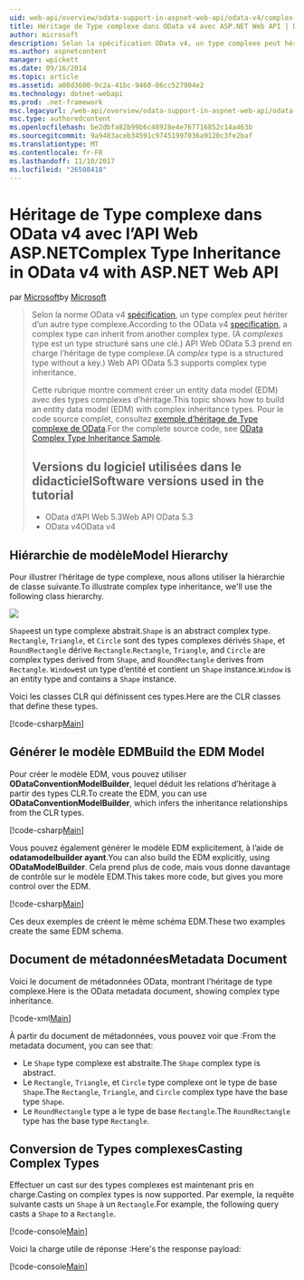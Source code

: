 ```yaml
---
uid: web-api/overview/odata-support-in-aspnet-web-api/odata-v4/complex-type-inheritance-in-odata-v4
title: Héritage de Type complexe dans OData v4 avec ASP.NET Web API | Documents Microsoft
author: microsoft
description: Selon la spécification OData v4, un type complexe peut hériter d’un autre type complex. (Un type complexe est un type structuré sans une clé.) API Web...
ms.author: aspnetcontent
manager: wpickett
ms.date: 09/16/2014
ms.topic: article
ms.assetid: a00d3600-9c2a-41bc-9460-06cc527904e2
ms.technology: dotnet-webapi
ms.prod: .net-framework
msc.legacyurl: /web-api/overview/odata-support-in-aspnet-web-api/odata-v4/complex-type-inheritance-in-odata-v4
msc.type: authoredcontent
ms.openlocfilehash: be2dbfa82b99b6c48928e4e767716852c14a463b
ms.sourcegitcommit: 9a9483aceb34591c97451997036a9120c3fe2baf
ms.translationtype: MT
ms.contentlocale: fr-FR
ms.lasthandoff: 11/10/2017
ms.locfileid: "26508418"
---
```

<a name="complex-type-inheritance-in-odata-v4-with-aspnet-web-api"></a><span data-ttu-id="50f04-104">Héritage de Type complexe dans OData v4 avec l’API Web ASP.NET</span><span class="sxs-lookup"><span data-stu-id="50f04-104">Complex Type Inheritance in OData v4 with ASP.NET Web API</span></span>
====================
<span data-ttu-id="50f04-105">par [Microsoft](https://github.com/microsoft)</span><span class="sxs-lookup"><span data-stu-id="50f04-105">by [Microsoft](https://github.com/microsoft)</span></span>

> <span data-ttu-id="50f04-106">Selon la norme OData v4 [spécification](http://www.odata.org/documentation/odata-version-4-0/), un type complex peut hériter d’un autre type complexe.</span><span class="sxs-lookup"><span data-stu-id="50f04-106">According to the OData v4 [specification](http://www.odata.org/documentation/odata-version-4-0/), a complex type can inherit from another complex type.</span></span> <span data-ttu-id="50f04-107">(A *complexes* type est un type structuré sans une clé.) API Web OData 5.3 prend en charge l’héritage de type complexe.</span><span class="sxs-lookup"><span data-stu-id="50f04-107">(A *complex* type is a structured type without a key.) Web API OData 5.3 supports complex type inheritance.</span></span>
> 
> <span data-ttu-id="50f04-108">Cette rubrique montre comment créer un entity data model (EDM) avec des types complexes d’héritage.</span><span class="sxs-lookup"><span data-stu-id="50f04-108">This topic shows how to build an entity data model (EDM) with complex inheritance types.</span></span> <span data-ttu-id="50f04-109">Pour le code source complet, consultez [exemple d’héritage de Type complexe de OData](http://aspnet.codeplex.com/sourcecontrol/latest#Samples/WebApi/OData/v4/ODataComplexTypeInheritanceSample/ReadMe.txt).</span><span class="sxs-lookup"><span data-stu-id="50f04-109">For the complete source code, see [OData Complex Type Inheritance Sample](http://aspnet.codeplex.com/sourcecontrol/latest#Samples/WebApi/OData/v4/ODataComplexTypeInheritanceSample/ReadMe.txt).</span></span>
> 
> ## <a name="software-versions-used-in-the-tutorial"></a><span data-ttu-id="50f04-110">Versions du logiciel utilisées dans le didacticiel</span><span class="sxs-lookup"><span data-stu-id="50f04-110">Software versions used in the tutorial</span></span>
> 
> 
> - <span data-ttu-id="50f04-111">OData d’API Web 5.3</span><span class="sxs-lookup"><span data-stu-id="50f04-111">Web API OData 5.3</span></span>
> - <span data-ttu-id="50f04-112">OData v4</span><span class="sxs-lookup"><span data-stu-id="50f04-112">OData v4</span></span>


## <a name="model-hierarchy"></a><span data-ttu-id="50f04-113">Hiérarchie de modèle</span><span class="sxs-lookup"><span data-stu-id="50f04-113">Model Hierarchy</span></span>

<span data-ttu-id="50f04-114">Pour illustrer l’héritage de type complexe, nous allons utiliser la hiérarchie de classe suivante.</span><span class="sxs-lookup"><span data-stu-id="50f04-114">To illustrate complex type inheritance, we'll use the following class hierarchy.</span></span>

![](complex-type-inheritance-in-odata-v4/_static/image1.png)

<span data-ttu-id="50f04-115">`Shape`est un type complexe abstrait.</span><span class="sxs-lookup"><span data-stu-id="50f04-115">`Shape` is an abstract complex type.</span></span> <span data-ttu-id="50f04-116">`Rectangle`, `Triangle`, et `Circle` sont des types complexes dérivés `Shape`, et `RoundRectangle` dérive `Rectangle`.</span><span class="sxs-lookup"><span data-stu-id="50f04-116">`Rectangle`, `Triangle`, and `Circle` are complex types derived from `Shape`, and `RoundRectangle` derives from `Rectangle`.</span></span> <span data-ttu-id="50f04-117">`Window`est un type d’entité et contient un `Shape` instance.</span><span class="sxs-lookup"><span data-stu-id="50f04-117">`Window` is an entity type and contains a `Shape` instance.</span></span>

<span data-ttu-id="50f04-118">Voici les classes CLR qui définissent ces types.</span><span class="sxs-lookup"><span data-stu-id="50f04-118">Here are the CLR classes that define these types.</span></span>

[!code-csharp[Main](complex-type-inheritance-in-odata-v4/samples/sample1.cs)]

## <a name="build-the-edm-model"></a><span data-ttu-id="50f04-119">Générer le modèle EDM</span><span class="sxs-lookup"><span data-stu-id="50f04-119">Build the EDM Model</span></span>

<span data-ttu-id="50f04-120">Pour créer le modèle EDM, vous pouvez utiliser **ODataConventionModelBuilder**, lequel déduit les relations d’héritage à partir des types CLR.</span><span class="sxs-lookup"><span data-stu-id="50f04-120">To create the EDM, you can use **ODataConventionModelBuilder**, which infers the inheritance relationships from the CLR types.</span></span>

[!code-csharp[Main](complex-type-inheritance-in-odata-v4/samples/sample2.cs)]

<span data-ttu-id="50f04-121">Vous pouvez également générer le modèle EDM explicitement, à l’aide de **odatamodelbuilder ayant**.</span><span class="sxs-lookup"><span data-stu-id="50f04-121">You can also build the EDM explicitly, using **ODataModelBuilder**.</span></span> <span data-ttu-id="50f04-122">Cela prend plus de code, mais vous donne davantage de contrôle sur le modèle EDM.</span><span class="sxs-lookup"><span data-stu-id="50f04-122">This takes more code, but gives you more control over the EDM.</span></span>

[!code-csharp[Main](complex-type-inheritance-in-odata-v4/samples/sample3.cs)]

<span data-ttu-id="50f04-123">Ces deux exemples de créent le même schéma EDM.</span><span class="sxs-lookup"><span data-stu-id="50f04-123">These two examples create the same EDM schema.</span></span>

## <a name="metadata-document"></a><span data-ttu-id="50f04-124">Document de métadonnées</span><span class="sxs-lookup"><span data-stu-id="50f04-124">Metadata Document</span></span>

<span data-ttu-id="50f04-125">Voici le document de métadonnées OData, montrant l’héritage de type complexe.</span><span class="sxs-lookup"><span data-stu-id="50f04-125">Here is the OData metadata document, showing complex type inheritance.</span></span>

[!code-xml[Main](complex-type-inheritance-in-odata-v4/samples/sample4.xml?highlight=13,17,25,30)]

<span data-ttu-id="50f04-126">À partir du document de métadonnées, vous pouvez voir que :</span><span class="sxs-lookup"><span data-stu-id="50f04-126">From the metadata document, you can see that:</span></span>

- <span data-ttu-id="50f04-127">Le `Shape` type complexe est abstraite.</span><span class="sxs-lookup"><span data-stu-id="50f04-127">The `Shape` complex type is abstract.</span></span>
- <span data-ttu-id="50f04-128">Le `Rectangle`, `Triangle`, et `Circle` type complexe ont le type de base `Shape`.</span><span class="sxs-lookup"><span data-stu-id="50f04-128">The `Rectangle`, `Triangle`, and `Circle` complex type have the base type `Shape`.</span></span>
- <span data-ttu-id="50f04-129">Le `RoundRectangle` type a le type de base `Rectangle`.</span><span class="sxs-lookup"><span data-stu-id="50f04-129">The `RoundRectangle` type has the base type `Rectangle`.</span></span>

## <a name="casting-complex-types"></a><span data-ttu-id="50f04-130">Conversion de Types complexes</span><span class="sxs-lookup"><span data-stu-id="50f04-130">Casting Complex Types</span></span>

<span data-ttu-id="50f04-131">Effectuer un cast sur des types complexes est maintenant pris en charge.</span><span class="sxs-lookup"><span data-stu-id="50f04-131">Casting on complex types is now supported.</span></span> <span data-ttu-id="50f04-132">Par exemple, la requête suivante casts un `Shape` à un `Rectangle`.</span><span class="sxs-lookup"><span data-stu-id="50f04-132">For example, the following query casts a `Shape` to a `Rectangle`.</span></span>

[!code-console[Main](complex-type-inheritance-in-odata-v4/samples/sample5.cmd)]

<span data-ttu-id="50f04-133">Voici la charge utile de réponse :</span><span class="sxs-lookup"><span data-stu-id="50f04-133">Here's the response payload:</span></span>

[!code-console[Main](complex-type-inheritance-in-odata-v4/samples/sample6.cmd)]
